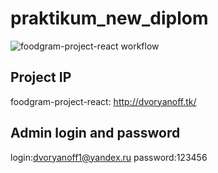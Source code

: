 # praktikum_new_diplom
![foodgram-project-react workflow](https://github.com/Dvoryanoff/foodgram-project-react/actions/workflows/foodgram_workflow.yml/badge.svg)

## Project IP
foodgram-project-react: http://dvoryanoff.tk/

## Admin login and password
login:dvoryanoff1@yandex.ru
password:123456
